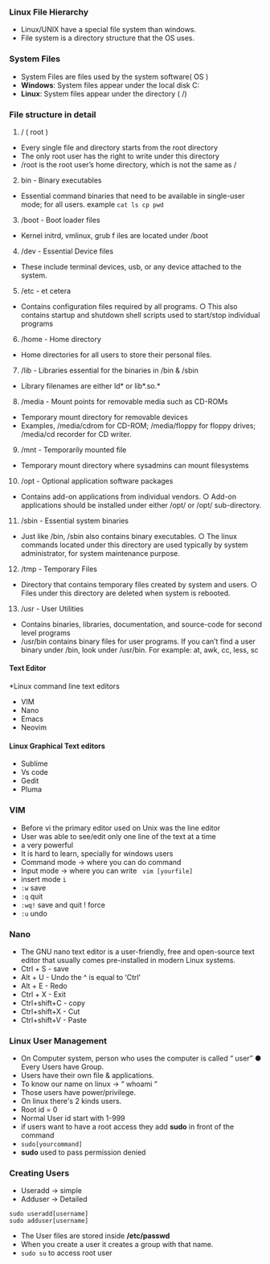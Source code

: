 ### Linux File Hierarchy
- Linux/UNIX have a special file system than windows.
- File system is a directory structure that the OS uses.
### System Files
* System Files are files used by the system software( OS )
* **Windows**: System files appear under the local disk C:
* **Linux**: System files appear under the directory ( /)
### File structure in detail
1. / ( root )
* Every single file and directory starts from the root directory
* The only root user has the right to write under this directory
* /root is the root user’s home directory, which is not the same as /
2. bin - Binary executables
* Essential command binaries that need to be available in single-user mode; for all users.
 example 
`cat ls cp pwd`
3. /boot - Boot loader files
* Kernel initrd, vmlinux, grub f iles are located under /boot
4. /dev - Essential Device files
* These include terminal devices, usb, or any device attached to the system.
5. /etc - et cetera
* Contains configuration files required by all programs. ○ This also contains startup and shutdown shell scripts used to start/stop individual programs
6. /home - Home directory
* Home directories for all users to store their personal files.
7. /lib - Libraries essential for the binaries in /bin & /sbin
* Library filenames are either ld* or lib*.so.*
8. /media - Mount points for removable media such as CD-ROMs
* Temporary mount directory for removable devices
* Examples, /media/cdrom for CD-ROM; /media/floppy for floppy drives; /media/cd recorder for CD writer.
9. /mnt - Temporarily mounted file
* Temporary mount directory where sysadmins can mount filesystems
10. /opt - Optional application software packages
* Contains add-on applications from individual vendors. ○ Add-on applications should be installed under either /opt/ or /opt/ sub-directory.
11. /sbin - Essential system binaries
* Just like /bin, /sbin also contains binary executables. ○ The linux commands located under this directory are used typically by system administrator, for system maintenance purpose.
12. /tmp - Temporary Files
* Directory that contains temporary files created by system and users. ○ Files under this directory are deleted when system is rebooted.
13. /usr - User Utilities
* Contains binaries, libraries, documentation, and source-code for second level programs
* /usr/bin contains binary files for user programs. If you can’t find a user binary under /bin, look under /usr/bin. For example: at, awk, cc, less, sc
#### Text Editor
*Linux command line text editors
* VIM
* Nano
* Emacs
* Neovim
#### Linux Graphical Text editors
* Sublime
* Vs code
* Gedit
* Pluma
### VIM
* Before vi the primary editor used on Unix was the line editor
* User was able to see/edit only one line of the text at a time
* a very powerful
* It is hard to learn, specially for windows users
* Command mode -> where you can do command
* Input mode -> where you can write
` vim [yourfile]`
* insert mode `i`
* `:w` save
* `:q` quit
* `:wq!` save and quit   ! force
* `:u` undo
### Nano
* The GNU nano text editor is a user-friendly, free and open-source text editor that usually comes pre-installed in modern Linux systems.
* Ctrl + S - save 
* Alt + U - Undo the ^ is equal to ‘Ctrl’
* Alt + E - Redo
* Ctrl + X - Exit
* Ctrl+shift+C - copy
* Ctrl+shift+X - Cut
* Ctrl+shift+V - Paste
### Linux User Management
* On Computer system, person who uses the computer is called “ user” ● Every Users have Group.
* Users have their own file & applications.
* To know our name on linux -> “ whoami “
* Those users have power/privilege. 
* On linux there's 2 kinds users.
* Root id = 0 
* Normal User id start with 1-999
* if users want to have a root access they add **sudo** in front of the command
* `sudo[yourcommand]`
* **sudo** used to pass permission denied
### Creating Users
* Useradd -> simple
* Adduser -> Detailed
```
sudo useradd[username]
sudo adduser[username]
```
* The User files are stored inside **/etc/passwd**
* When you create a user it creates a group with that name.
* `sudo su` to access root user